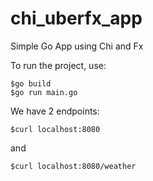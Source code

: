 # chi_uberfx_app
Simple Go App using Chi and Fx

To run the project, use:
```
$go build
$go run main.go
```

We have 2 endpoints:

```
$curl localhost:8080
```

and

```
$curl localhost:8080/weather
```
